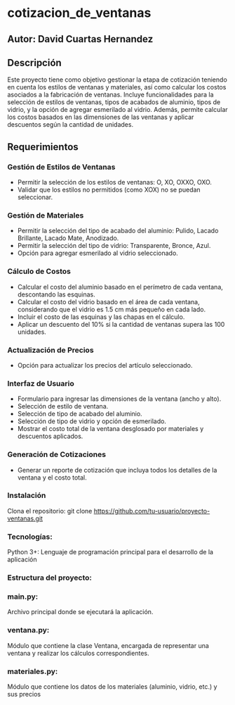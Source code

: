 # cotizacion_de_ventanas

## Autor: David Cuartas Hernandez

## Descripción

Este proyecto tiene como objetivo gestionar la etapa de cotización teniendo en cuenta los estilos de ventanas y materiales, así como calcular los costos asociados a la fabricación de ventanas. Incluye funcionalidades para la selección de estilos de ventanas, tipos de acabados de aluminio, tipos de vidrio, y la opción de agregar esmerilado al vidrio. Además, permite calcular los costos basados en las dimensiones de las ventanas y aplicar descuentos según la cantidad de unidades.

## Requerimientos

### Gestión de Estilos de Ventanas
- Permitir la selección de los estilos de ventanas: O, XO, OXXO, OXO.
- Validar que los estilos no permitidos (como XOX) no se puedan seleccionar.

### Gestión de Materiales
- Permitir la selección del tipo de acabado del aluminio: Pulido, Lacado Brillante, Lacado Mate, Anodizado.
- Permitir la selección del tipo de vidrio: Transparente, Bronce, Azul.
- Opción para agregar esmerilado al vidrio seleccionado.

### Cálculo de Costos
- Calcular el costo del aluminio basado en el perímetro de cada ventana, descontando las esquinas.
- Calcular el costo del vidrio basado en el área de cada ventana, considerando que el vidrio es 1.5 cm más pequeño en cada lado.
- Incluir el costo de las esquinas y las chapas en el cálculo.
- Aplicar un descuento del 10% si la cantidad de ventanas supera las 100 unidades.

### Actualización de Precios
- Opción para actualizar los precios del artículo seleccionado.

### Interfaz de Usuario
- Formulario para ingresar las dimensiones de la ventana (ancho y alto).
- Selección de estilo de ventana.
- Selección de tipo de acabado del aluminio.
- Selección de tipo de vidrio y opción de esmerilado.
- Mostrar el costo total de la ventana desglosado por materiales y descuentos aplicados.

### Generación de Cotizaciones
- Generar un reporte de cotización que incluya todos los detalles de la ventana y el costo total.

### Instalación
Clona el repositorio:
git clone https://github.com/tu-usuario/proyecto-ventanas.git

### Tecnologías:
Python 3+: Lenguaje de programación principal para el desarrollo de la aplicación

### Estructura del proyecto:

### main.py: 
Archivo principal donde se ejecutará la aplicación.
### ventana.py: 
Módulo que contiene la clase Ventana, encargada de representar una ventana y realizar los cálculos correspondientes.
### materiales.py:
 Módulo que contiene los datos de los materiales (aluminio, vidrio, etc.) y sus precios